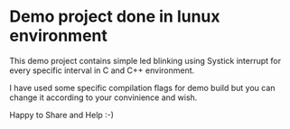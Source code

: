 # Demo project done in lunux environment

This demo project contains simple led blinking using Systick interrupt for every specific interval in C and C++ environment.

I have used some specific compilation flags for demo build but you can change it according to your convinience and wish.


Happy to Share and Help :-)
